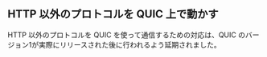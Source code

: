 ## HTTP 以外のプロトコルを QUIC 上で動かす

HTTP 以外のプロトコルを QUIC を使って通信するための対応は、QUIC のバージョン1が実際にリリースされた後に行われるよう延期されました。
